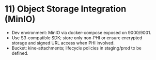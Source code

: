 # 11) Object Storage Integration (MinIO)
- Dev environment: MinIO via docker-compose exposed on 9000/9001.
- Use S3-compatible SDK; store only non-PHI or ensure encrypted storage and signed URL access when PHI involved.
- Bucket: kine-attachments; lifecycle policies in staging/prod to be defined.